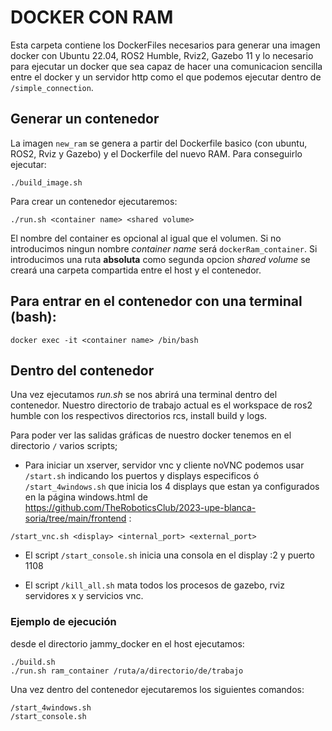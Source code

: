 # DOCKER CON RAM

Esta carpeta contiene los DockerFiles necesarios para generar una imagen docker con Ubuntu 22.04, ROS2 Humble, Rviz2, Gazebo 11 y lo necesario para ejecutar un docker que sea capaz de hacer una comunicacion sencilla entre el docker y un servidor http como el que podemos ejecutar dentro de `/simple_connection`.

## Generar un contenedor
La imagen `new_ram` se genera a partir del Dockerfile basico (con ubuntu, ROS2, Rviz y Gazebo) y el Dockerfile del nuevo RAM. Para conseguirlo ejecutar: 
~~~
./build_image.sh
~~~

Para crear un contenedor ejecutaremos:
~~~
./run.sh <container name> <shared volume>
~~~
El nombre del container es opcional al igual que el volumen. Si no introducimos ningun nombre *container name* será `dockerRam_container`. Si introducimos una ruta **absoluta** como segunda opcion *shared volume* se creará una carpeta compartida entre el host y el contenedor.

## Para entrar en el contenedor con una terminal (bash):
~~~
docker exec -it <container name> /bin/bash
~~~

## Dentro del contenedor
Una vez ejecutamos *run.sh* se nos abrirá una terminal dentro del contenedor. Nuestro directorio de trabajo actual es el workspace de ros2 humble con los respectivos directorios rcs, install build y logs. 

Para poder ver las salidas gráficas de nuestro docker tenemos en el directorio `/` varios scripts; 
- Para iniciar un xserver, servidor vnc y cliente noVNC podemos usar `/start.sh` indicando los puertos y displays especificos ó `/start_4windows.sh` que inicia los 4 displays que estan ya configurados en la página windows.html de https://github.com/TheRoboticsClub/2023-upe-blanca-soria/tree/main/frontend :
~~~
/start_vnc.sh <display> <internal_port> <external_port>
~~~ 

- El script `/start_console.sh` inicia una consola en el display :2 y puerto 1108 

- El script `/kill_all.sh` mata todos los procesos de gazebo, rviz servidores x y servicios vnc.


### Ejemplo de ejecución

desde el directorio jammy_docker en el host ejecutamos:
~~~
./build.sh
./run.sh ram_container /ruta/a/directorio/de/trabajo
~~~
Una vez dentro del contenedor ejecutaremos los siguientes comandos:
~~~
/start_4windows.sh
/start_console.sh
~~~


